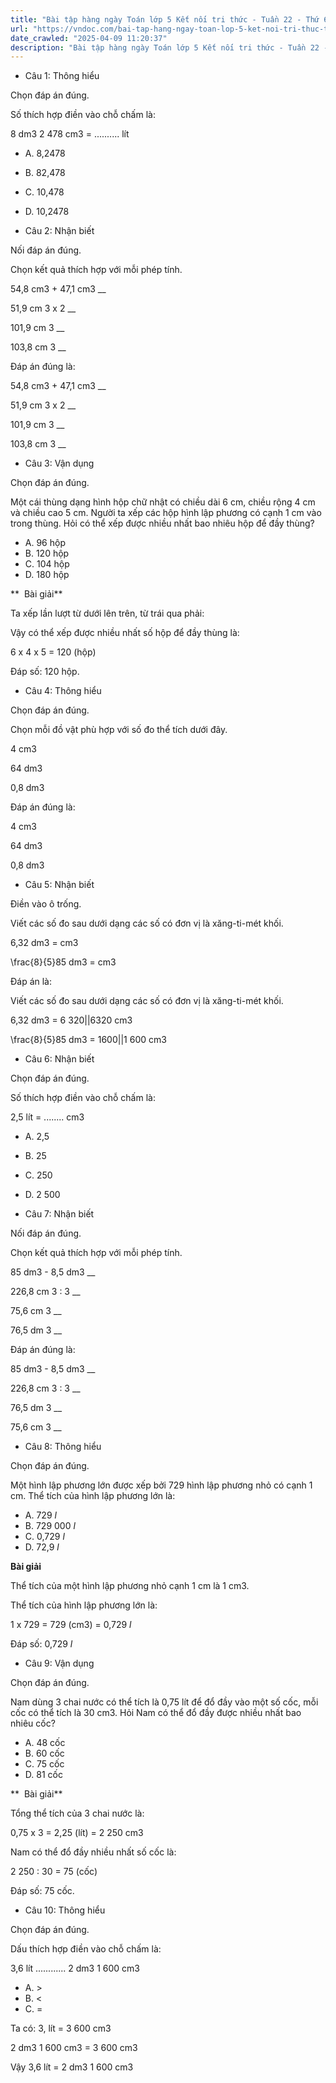 ```yaml
---
title: "Bài tập hàng ngày Toán lớp 5 Kết nối tri thức - Tuần 22 - Thứ 6 gồm các câu hỏi tổng hợp nội dung trong bài Xăng-ti-mét khối. Đề-xi-mét khối được học ở Tuần 22 trong chương trình Toán lớp 5 Tập 2 Kết nối tri thức."
url: "https://vndoc.com/bai-tap-hang-ngay-toan-lop-5-ket-noi-tri-thuc-tuan-22-thu-6-336332"
date_crawled: "2025-04-09 11:20:37"
description: "Bài tập hàng ngày Toán lớp 5 Kết nối tri thức - Tuần 22 - Thứ 6 gồm các câu hỏi tổng hợp nội dung trong bài Xăng-ti-mét khối. Đề-xi-mét khối được học ở Tuần 22 trong chương trình Toán lớp 5 Tập 2 Kết nối tri thức."
---
```


* Câu 1:  Thông hiểu

Chọn đáp án đúng.

Số thích hợp điền vào chỗ chấm là:

8 dm3 2 478 cm3 = .......... lít

  * A. 8,2478 
  * B. 82,478 
  * C. 10,478 
  * D. 10,2478 



* Câu 2:  Nhận biết

Nối đáp án đúng.

Chọn kết quả thích hợp với mỗi phép tính.

54,8 cm3 \+ 47,1 cm3 __

51,9 cm 3 x 2  __

101,9 cm 3 __

103,8 cm 3 __

Đáp án đúng là:

54,8 cm3 \+ 47,1 cm3 __

51,9 cm 3 x 2 __

101,9 cm 3 __

103,8 cm 3 __

* Câu 3: Vận dụng

Chọn đáp án đúng.

Một cái thùng dạng hình hộp chữ nhật có chiều dài 6 cm, chiều rộng 4 cm và chiều cao 5 cm. Người ta xếp các hộp hình lập phương có cạnh 1 cm vào trong thùng. Hỏi có thể xếp được nhiều nhất bao nhiêu hộp để đầy thùng?

  * A. 96 hộp 
  * B. 120 hộp 
  * C. 104 hộp 
  * D. 180 hộp 



**  Bài giải**

Ta xếp lần lượt từ dưới lên trên, từ trái qua phải:

Vậy có thể xếp được nhiều nhất số hộp để đầy thùng là:

6 x 4 x 5 = 120 (hộp)

Đáp số: 120 hộp.

* Câu 4:  Thông hiểu

Chọn đáp án đúng.

Chọn mỗi đồ vật phù hợp với số đo thể tích dưới đây.

4 cm3

64 dm3

0,8 dm3

Đáp án đúng là:

4 cm3

64 dm3

0,8 dm3

* Câu 5:  Nhận biết

Điền vào ô trống.

Viết các số đo sau dưới dạng các số có đơn vị là xăng-ti-mét khối.

6,32 dm3 =  cm3

\\frac{8}{5}85 dm3 =  cm3

Đáp án là:

Viết các số đo sau dưới dạng các số có đơn vị là xăng-ti-mét khối.

6,32 dm3 = 6 320||6320 cm3

\\frac{8}{5}85 dm3 = 1600||1 600 cm3

* Câu 6:  Nhận biết

Chọn đáp án đúng.

Số thích hợp điền vào chỗ chấm là:

2,5 lít = ........ cm3

  * A. 2,5 
  * B. 25 
  * C. 250 
  * D. 2 500 



* Câu 7:  Nhận biết

Nối đáp án đúng.

Chọn kết quả thích hợp với mỗi phép tính.

85 dm3 \- 8,5 dm3 __

226,8 cm 3 : 3  __

75,6 cm 3 __

76,5 dm 3 __

Đáp án đúng là:

85 dm3 \- 8,5 dm3 __

226,8 cm 3 : 3 __

76,5 dm 3 __

75,6 cm 3 __

* Câu 8: Thông hiểu

Chọn đáp án đúng.

Một hình lập phương lớn được xếp bởi 729 hình lập phương nhỏ có cạnh 1 cm. Thể tích của hình lập phương lớn là:

  * A. 729 _l_
  * B. 729 000 _l_
  * C. 0,729 _l_
  * D. 72,9 _l_



**Bài giải**

Thể tích của một hình lập phương nhỏ cạnh 1 cm là 1 cm3.

Thể tích của hình lập phương lớn là:

1 x 729 = 729 (cm3) = 0,729 _l_

Đáp số: 0,729 _l_

* Câu 9:  Vận dụng

Chọn đáp án đúng.

Nam dùng 3 chai nước có thể tích là 0,75 lít để đổ đầy vào một số cốc, mỗi cốc có thể tích là 30 cm3. Hỏi Nam có thể đổ đầy được nhiều nhất bao nhiêu cốc?

  * A. 48 cốc 
  * B. 60 cốc 
  * C. 75 cốc 
  * D. 81 cốc 



**  Bài giải**

Tổng thể tích của 3 chai nước là:

0,75 x 3 = 2,25 (lít) = 2 250 cm3

Nam có thể đổ đầy nhiều nhất số cốc là:

2 250 : 30 = 75 (cốc)

Đáp số: 75 cốc.

* Câu 10:  Thông hiểu

Chọn đáp án đúng.

Dấu thích hợp điền vào chỗ chấm là:

3,6 lít ............ 2 dm3 1 600 cm3

  * A. >
  * B. <
  * C. = 



Ta có: 3, lít = 3 600 cm3

2 dm3 1 600 cm3 = 3 600 cm3

Vậy 3,6 lít = 2 dm3 1 600 cm3
